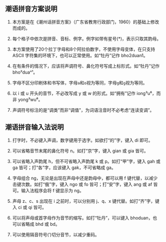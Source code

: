 ## 潮语拼音方案说明

1. 本方案是在《潮州话拼音方案》（广东省教育行政部门，1960）的基础上修改而成的。

2. 每个格子中依次是拼音、音标、例字。例字如带有星号(*)，表示只取其韵母。

3. 本方案使用了20个拉丁字母和8个阿拉伯数字，不使用字母变体，在只支持 ASCII 字符集的环境下，也可以正常使用。如“牡丹”记作 bho2duan1。

4. 在有条件的情况下，应该将声调符号、鼻化符号写成上标形式。如“牡丹”记作 bho²duaⁿ¹。

5. 字母不区分印刷体和书写体，字母`a`和`ɑ`视为等同，字母`g`和`ɡ`视为等同。

6. 以 i 或 u 开头的音节，不必改写成 y 或 w 的形式。如“拥有”记作 iong³u⁶，而非 yong³wu⁶。

7. 声调符号标注的是“调类”而非“调值”，为词语注音时不必考虑“连读变调”。

## 潮语拼音输入法说明

1. 打字时，不必键入声调，数字键用于选字。如欲打“的”字，键入 di 即可。

2. 可以省略音节末尾的鼻化符号 n。如打“京”字，键入 gian 或 gia 皆可。

3. 可以省略入声韵尾 h，但不可省略入声韵尾 k 或 p。如打“甲”字，键入 gah 或 ga 皆可；打“各”字，应该键入 gak，不可省略成 ga。

4. 字母组合 ng，无论是出现在声母中还是韵母中，都可以用 f 键代替，以减少击键次数。如打“俄”字，键入 ngo 或 fo 皆可；打“安”字，键入 ang 或 af 皆可。输入法程序会将 f 键显示为 ng。

5. 声母 z、c、s 出现在 i 之前时，可以分别用 j、q、x 键代替。如打“齐”字，键入 ci 或 qi 皆可。

6. 可以将声母或首字母作为音节的缩写。如打“牡丹”，可以键入 bhoduan，也可以省略成 bhd 或 bd。

7. 可以使用隔音符号(’)切分音节，以减少重码。
